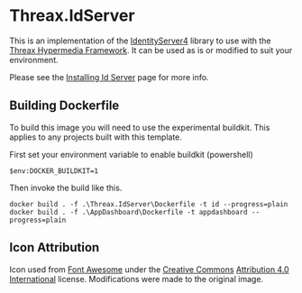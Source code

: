 # Threax.IdServer
This is an implementation of the [IdentityServer4](https://identityserver4.readthedocs.io/en/latest/) library to use with the [Threax Hypermedia Framework](https://www.threax.com/HypermediaDocs). It can be used as is or modified to suit your environment.

Please see the [Installing Id Server](https://www.threax.com/HypermediaDocs/installing-id-server) page for more info.

## Building Dockerfile
To build this image you will need to use the experimental buildkit. This applies to any projects built with this template.

First set your environment variable to enable buildkit (powershell)
```
$env:DOCKER_BUILDKIT=1
```

Then invoke the build like this.
```
docker build . -f .\Threax.IdServer\Dockerfile -t id --progress=plain
docker build . -f .\AppDashboard\Dockerfile -t appdashboard --progress=plain
```

## Icon Attribution
Icon used from [Font Awesome](https://fontawesome.com/) under the [Creative Commons](https://en.wikipedia.org/wiki/en:Creative_Commons) [Attribution 4.0 International](https://creativecommons.org/licenses/by/4.0/deed.en) license. Modifications were made to the original image.